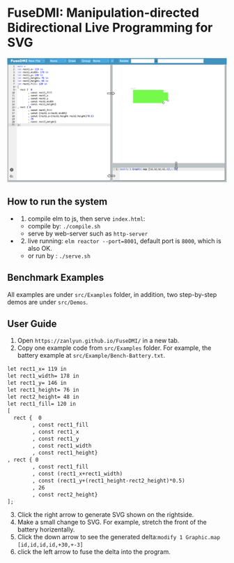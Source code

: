 # FuseDMI: Manipulation-directed Bidirectional Live Programming for SVG

![](./landing.png)

## How to run the system
- 1. compile elm to js, then serve `index.html`: 
    + compile by: `./compile.sh`
    + serve by web-server such as `http-server`
- 2. live running:  `elm reactor --port=8001`, default port is `8000`, which is also OK.
    + or run by : `./serve.sh`

## Benchmark Examples

All examples are under `src/Examples` folder, in addition, two step-by-step demos are under `src/Demos`.

## User Guide 

  1. Open `https://zanlyun.github.io/FuseDMI/` in a new tab.
  2. Copy one example code from `src/Examples` folder. For example, the battery example at `src/Example/Bench-Battery.txt`.
   
```main = 
let rect1_x= 119 in
let rect1_width= 178 in
let rect1_y= 146 in
let rect1_height= 76 in
let rect2_height= 48 in
let rect1_fill= 120 in
[ 
  rect {  0 
        , const rect1_fill
        , const rect1_x
        , const rect1_y
        , const rect1_width
        , const rect1_height}
, rect { 0
        , const rect1_fill
        , const (rect1_x+rect1_width)
        , const (rect1_y+(rect1_height-rect2_height)*0.5)
        , 26
        , const rect2_height}
];
```
3. Click the right arrow to generate SVG shown on the rightside.
4. Make a small change to SVG. For example, stretch the front of the battery horizentally.
5. Click the down arrow to see the generated delta:`modify 1 Graphic.map [id,id,id,id,+30,+-3]`
6. click the left arrow to fuse the delta into the program.
